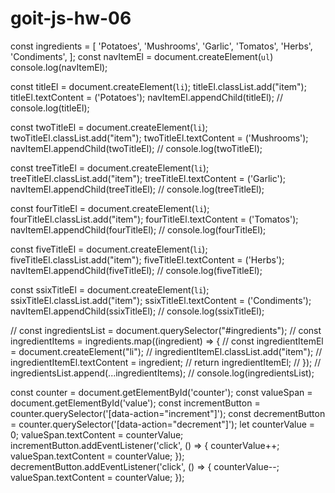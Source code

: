 # goit-js-hw-06
const ingredients = [
  'Potatoes',
  'Mushrooms',
  'Garlic',
  'Tomatos',
  'Herbs',
  'Condiments',
];
const navItemEl = document.createElement(`ul`)
console.log(navItemEl);

const titleEl = document.createElement(`li`);
titleEl.classList.add("item");
titleEl.textContent = ('Potatoes');
navItemEl.appendChild(titleEl);
// console.log(titleEl);

const twoTitleEl = document.createElement(`li`);
twoTitleEl.classList.add("item");
twoTitleEl.textContent = ('Mushrooms');
navItemEl.appendChild(twoTitleEl);
// console.log(twoTitleEl);

const treeTitleEl = document.createElement(`li`);
treeTitleEl.classList.add("item");
treeTitleEl.textContent = ('Garlic');
navItemEl.appendChild(treeTitleEl);
// console.log(treeTitleEl);

const fourTitleEl = document.createElement(`li`);
fourTitleEl.classList.add("item");
fourTitleEl.textContent = ('Tomatos');
navItemEl.appendChild(fourTitleEl);
// console.log(fourTitleEl);

const fiveTitleEl = document.createElement(`li`);
fiveTitleEl.classList.add("item");
fiveTitleEl.textContent = ('Herbs');
navItemEl.appendChild(fiveTitleEl);
// console.log(fiveTitleEl);

const ssixTitleEl = document.createElement(`li`);
ssixTitleEl.classList.add("item");
ssixTitleEl.textContent = ('Condiments');
navItemEl.appendChild(ssixTitleEl);
// console.log(ssixTitleEl);

// const ingredientsList = document.querySelector("#ingredients");
// const ingredientItems = ingredients.map((ingredient) => {
//   const ingredientItemEl = document.createElement("li");
//   ingredientItemEl.classList.add("item");
//   ingredientItemEl.textContent = ingredient;
//   return ingredientItemEl;
// });
// ingredientsList.append(...ingredientItems);
// console.log(ingredientsList);

const counter = document.getElementById('counter');
const valueSpan = document.getElementById('value');
const incrementButton = counter.querySelector('[data-action="increment"]');
const decrementButton = counter.querySelector('[data-action="decrement"]');
let counterValue = 0;
valueSpan.textContent = counterValue;
incrementButton.addEventListener('click', () => {
  counterValue++;
  valueSpan.textContent = counterValue;
});
decrementButton.addEventListener('click', () => {
  counterValue--;
  valueSpan.textContent = counterValue;
});